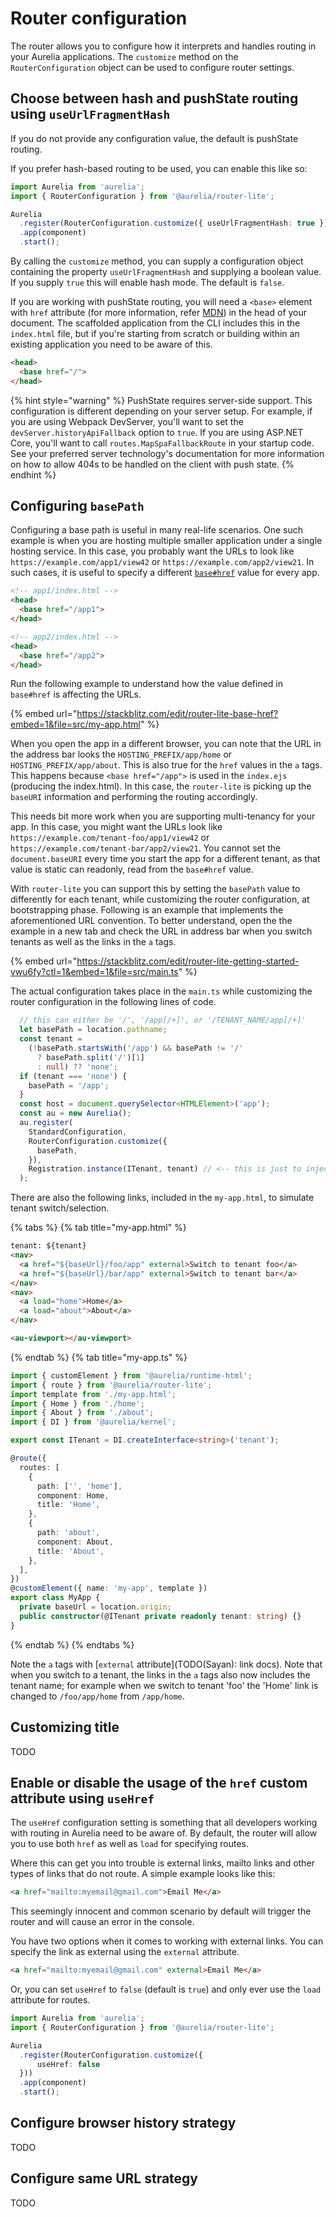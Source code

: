 # Router configuration

The router allows you to configure how it interprets and handles routing in your Aurelia applications. The `customize` method on the `RouterConfiguration` object can be used to configure router settings.

## Choose between hash and pushState routing using `useUrlFragmentHash`

If you do not provide any configuration value, the default is pushState routing.

If you prefer hash-based routing to be used, you can enable this like so:

```typescript
import Aurelia from 'aurelia';
import { RouterConfiguration } from '@aurelia/router-lite';

Aurelia
  .register(RouterConfiguration.customize({ useUrlFragmentHash: true }))
  .app(component)
  .start();
```

By calling the `customize` method, you can supply a configuration object containing the property `useUrlFragmentHash` and supplying a boolean value. If you supply `true` this will enable hash mode. The default is `false`.

If you are working with pushState routing, you will need a `<base>` element with `href` attribute (for more information, refer [MDN](https://developer.mozilla.org/en-US/docs/Web/HTML/Element/base)) in the head of your document. The scaffolded application from the CLI includes this in the `index.html` file, but if you're starting from scratch or building within an existing application you need to be aware of this.

```html
<head>
  <base href="/">
</head>
```

{% hint style="warning" %}
PushState requires server-side support. This configuration is different depending on your server setup. For example, if you are using Webpack DevServer, you'll want to set the `devServer.historyApiFallback` option to `true`. If you are using ASP.NET Core, you'll want to call `routes.MapSpaFallbackRoute` in your startup code. See your preferred server technology's documentation for more information on how to allow 404s to be handled on the client with push state.
{% endhint %}

## Configuring `basePath`

Configuring a base path is useful in many real-life scenarios.
One such example is when you are hosting multiple smaller application under a single hosting service.
In this case, you probably want the URLs to look like `https://example.com/app1/view42` or `https://example.com/app2/view21`.
In such cases, it is useful to specify a different [`base#href`](https://developer.mozilla.org/en-US/docs/Web/HTML/Element/base) value for every app.

```html
<!-- app1/index.html -->
<head>
  <base href="/app1">
</head>

<!-- app2/index.html -->
<head>
  <base href="/app2">
</head>
```

Run the following example to understand how the value defined in `base#href` is affecting the URLs.

{% embed url="https://stackblitz.com/edit/router-lite-base-href?embed=1&file=src/my-app.html" %}

When you open the app in a different browser, you can note that the URL in the address bar looks the `HOSTING_PREFIX/app/home` or `HOSTING_PREFIX/app/about`.
This is also true for the `href` values in the `a` tags.
This happens because `<base href="/app">` is used in the `index.ejs` (producing the index.html).
In this case, the `router-lite` is picking up the `baseURI` information and performing the routing accordingly.

This needs bit more work when you are supporting multi-tenancy for your app.
In this case, you might want the URLs look like `https://example.com/tenant-foo/app1/view42` or `https://example.com/tenant-bar/app2/view21`.
You cannot set the `document.baseURI` every time you start the app for a different tenant, as that value is static can readonly, read from the `base#href` value.

With `router-lite` you can support this by setting the `basePath` value to differently for each tenant, while customizing the router configuration, at bootstrapping phase.
Following is an example that implements the aforementioned URL convention.
To better understand, open the the example in a new tab and check the URL in address bar when you switch tenants as well as the links in the `a` tags.

{% embed url="https://stackblitz.com/edit/router-lite-getting-started-vwu6fy?ctl=1&embed=1&file=src/main.ts" %}

The actual configuration takes place in the `main.ts` while customizing the router configuration in the following lines of code.

```typescript
  // this can either be '/', '/app[/+]', or '/TENANT_NAME/app[/+]'
  let basePath = location.pathname;
  const tenant =
    (!basePath.startsWith('/app') && basePath != '/'
      ? basePath.split('/')[1]
      : null) ?? 'none';
  if (tenant === 'none') {
    basePath = '/app';
  }
  const host = document.querySelector<HTMLElement>('app');
  const au = new Aurelia();
  au.register(
    StandardConfiguration,
    RouterConfiguration.customize({
      basePath,
    }),
    Registration.instance(ITenant, tenant) // <-- this is just to inject the tenant name in the `my-app.ts`
  );
```

There are also the following links, included in the `my-app.html`, to simulate tenant switch/selection.

{% tabs %}
{% tab title="my-app.html" %}
```html
tenant: ${tenant}
<nav>
  <a href="${baseUrl}/foo/app" external>Switch to tenant foo</a>
  <a href="${baseUrl}/bar/app" external>Switch to tenant bar</a>
</nav>
<nav>
  <a load="home">Home</a>
  <a load="about">About</a>
</nav>

<au-viewport></au-viewport>

```
{% endtab %}
{% tab title="my-app.ts" %}
```typescript
import { customElement } from '@aurelia/runtime-html';
import { route } from '@aurelia/router-lite';
import template from './my-app.html';
import { Home } from './home';
import { About } from './about';
import { DI } from '@aurelia/kernel';

export const ITenant = DI.createInterface<string>('tenant');

@route({
  routes: [
    {
      path: ['', 'home'],
      component: Home,
      title: 'Home',
    },
    {
      path: 'about',
      component: About,
      title: 'About',
    },
  ],
})
@customElement({ name: 'my-app', template })
export class MyApp {
  private baseUrl = location.origin;
  public constructor(@ITenant private readonly tenant: string) {}
}
```
{% endtab %}
{% endtabs %}

Note the `a` tags with [`external` attribute](TODO(Sayan): link docs).
Note that when you switch to a tenant, the links in the `a` tags also now includes the tenant name; for example when we switch to tenant 'foo' the 'Home' link is changed to `/foo/app/home` from `/app/home`.

## Customizing title

TODO

## Enable or disable the usage of the `href` custom attribute using `useHref`

The `useHref` configuration setting is something that all developers working with routing in Aurelia need to be aware of. By default, the router will allow you to use both `href` as well as `load` for specifying routes.

Where this can get you into trouble is external links, mailto links and other types of links that do not route. A simple example looks like this:

```html
<a href="mailto:myemail@gmail.com">Email Me</a>
```

This seemingly innocent and common scenario by default will trigger the router and will cause an error in the console.

You have two options when it comes to working with external links. You can specify the link as external using the `external` attribute.

```html
<a href="mailto:myemail@gmail.com" external>Email Me</a>
```

Or, you can set `useHref` to `false` (default is `true`) and only ever use the `load` attribute for routes.

```typescript
import Aurelia from 'aurelia';
import { RouterConfiguration } from '@aurelia/router-lite';

Aurelia
  .register(RouterConfiguration.customize({
      useHref: false
  }))
  .app(component)
  .start();
```

## Configure browser history strategy

TODO

## Configure same URL strategy

TODO
